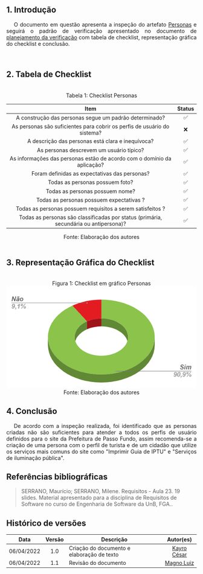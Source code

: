 ## 1. Introdução

<p style="text-indent: 20px; text-align: justify">
O documento em questão apresenta a inspeção do artefato <a href="https://interacao-humano-computador.github.io/2021.2-Prefeitura-de-Passo-Fundo/AnaliseRequisitos/PerfilUsuario/personas/">Personas</a> e seguirá o padrão de verificação apresentado no documento de <a href="https://interacao-humano-computador.github.io/2021.2-Prefeitura-de-Passo-Fundo/Verificacao/planejamento_verificacao/">planejamento da verificação</a> com tabela de checklist, representação gráfica do checklist e conclusão.</p>

<br>

## 2. Tabela de Checklist 
<br>
<center>
<figcaption> Tabela 1: Checklist Personas  </figcaption>

| Item | Status |
|:---:|:---:|
| A construção das personas segue um padrão determinado?| ✅ |
| As personas são suficientes para cobrir os perfis de usuário do sistema?| ❌ |
| A descrição das personas está clara e inequívoca?| ✅ |
| As personas descrevem um usuário típico?| ✅ |
|As informações das personas estão de acordo com o domínio da aplicação?| ✅ |
| Foram definidas as expectativas das personas?| ✅ |
| Todas as personas possuem foto? | ✅ |
| Todas as personas possuem nome?| ✅ |
| Todas as personas possuem expectativas ?| ✅ |
| Todas as personas possuem requisitos a serem satisfeitos ?| ✅ |
| Todas as personas são classificadas por status (primária, secundária ou antipersona)?| ✅ |

<figcaption> Fonte: Elaboração dos autores  </figcaption>
</center>

<br>

## 3. Representação Gráfica do Checklist

<br>

<center>
<figcaption> Figura 1: Checklist em gráfico Personas </figcaption>
<img src="https://raw.githubusercontent.com/Interacao-Humano-Computador/2021.2-Prefeitura-de-Passo-Fundo/ver_personas/assets/img/graf_personas.PNG">
<figcaption> Fonte: Elaboração dos autores  </figcaption>
</center>


## 4. Conclusão
<p style="text-indent: 20px; text-align: justify">
 De acordo com a inspeção realizada, foi identificado que as personas criadas não são suficientes para atender a todos os perfis de usuário definidos para o site da Prefeitura de Passo Fundo, assim recomenda-se a criação de uma persona com o perfil de turista e de um cidadão que utilize os serviços mais comuns do site como "Imprimir Guia de IPTU" e "Serviços de iluminação pública".
</p>
        

## Referências bibliográficas

> SERRANO, Maurício; SERRANO, Milene. Requisitos - Aula 23. 19 slides. Material apresentado para a disciplina de Requisitos de Software no curso de Engenharia de Software da UnB, FGA..

## Histórico de versões

 | **Data**   | **Versão** | **Descrição**                            |                **Autor(es)**                 |
 | ---------- | :--------: | ---------------------------------------- | :------------------------------------------: |
 | 06/04/2022 |    1.0     |   Criação do documento e elaboração de texto    |        [Kayro César](https://github.com/kayrocesar)         |
 | 06/04/2022 |    1.1    |   Revisão do documento    | [Magno Luiz](https://github.com/magnluiz) |
